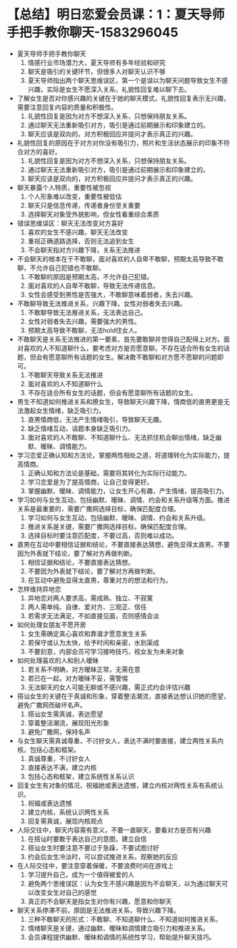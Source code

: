 # 【总结】明日恋爱会员课：1：夏天导师手把手教你聊天-1583296045

-   夏天导师手把手教你聊天
    1.  情感行业市场潜力大，夏天导师有多年经验和研究
    2.  聊天是吸引的关键环节，但很多人对聊天认识不够
    3.  夏天导师指出两个聊天思维误区，第一个是误以为聊天问题导致女生不感兴趣，实际是女生不愿深入关系，礼貌性回复难以聊下去。
-   了解女生是否对你感兴趣的关键在于她的聊天模式，礼貌性回复表示无兴趣，需要注意回复内容的质量和积极性。
    1.  礼貌性回复是因为对方不想深入关系，只想保持朋友关系。
    2.  通过聊天无法重新吸引对方，吸引是通过前期展示和印象建立的。
    3.  聊天应该是双向的，对方积极回应并提问才表示真正的兴趣。
-   礼貌性回复的原因在于对方对你没有吸引力，照片和生活状态展示的印象不符合对方的喜好。
    1.  礼貌性回复是因为对方不想深入关系，只想保持朋友关系。
    2.  通过聊天无法重新吸引对方，吸引是通过前期展示和印象建立的。
    3.  聊天应该是双向的，对方积极回应并提问才表示真正的兴趣。
-   聊天暴露个人特质，重要性被忽视
    1.  个人形象难以改变，重要性被低估
    2.  聊天只是信息传递，传递者身份至关重要
    3.  选择聊天对象受外貌影响，但女性看重综合素质
-   错误思维误区：聊天无法改变对方喜好
    1.  喜欢的女生不感兴趣，聊天无法改变
    2.  重视正确道路选择，否则无法追到女生
    3.  不会聊天指对方兴趣下降，关系无法推进
-   不会聊天的根本在于不敢聊，面对喜欢的人自卑不敢聊，预期太高导致不敢聊，不允许自己犯错也不敢聊。
    1.  不敢聊的原因是预期太高，不允许自己犯错。
    2.  面对喜欢的人自卑不敢聊，导致无法传递信息。
    3.  女性会感受到男性是否强大，不敢聊意味着弱者，失去兴趣。
-   不敢聊导致无法推进关系，兴趣下降，女性对弱者失去兴趣。
    1.  不敢聊导致无法推进关系，无法表达自己。
    2.  女性对弱者失去兴趣，需要强大的男性。
    3.  预期太高导致不敢聊，无法hold住女人。
-   不敢聊天是关系无法推进的第一要素，首先要敢聊并觉得自己配得上对方。面对喜欢的人不知道聊什么，要考虑对方是否愿意聊。不存在适合所有女生的话题，但会有愿意聊所有话题的女生。解决敢不敢聊和对方愿不愿聊的问题即可。
    1.  不敢聊天导致关系无法推进
    2.  面对喜欢的人不知道聊什么
    3.  不存在适合所有女生的话题，但会有愿意聊所有话题的女生。
-   男生不知道如何推进关系和撩女生，导致聊天兴趣下降，情商低的直男更是无法激起女生情绪，缺乏吸引力。
    1.  直男情商低，无法产生情绪吸引，导致聊天无趣。
    2.  缺乏情绪互动，话题本身缺乏吸引力。
    3.  面对喜欢的人不敢聊、不知道聊什么、无法抓住机会聊出情绪，缺乏幽默、暧昧、调情能力。
-   学习恋爱正确认知和方法论，掌握两性相处之道，将道理转化为实际能力，提高情商。
    1.  正确认知和方法论是基础，需要将其转化为实际行动能力。
    2.  学习恋爱是为了提高情商，让自己变得更好。
    3.  掌握幽默、暧昧、调情能力，让女生开心有趣，产生情绪，提高吸引力。
-   学习如何与女生互动，包括幽默、暧昧、调情、约会和关系升级等方面。推进关系是最重要的，需要广撒网选择目标，确保匹配度合理。
    1.  学习如何与女生互动，包括幽默、暧昧、调情、约会和关系升级。
    2.  推进关系是关键，需要广撒网选择目标，确保匹配度合理。
    3.  选择目标时要注意匹配度，不要过高，否则难以成功。
-   直男在互动中要相信证据和结论，不要直接表达猜想，避免显得太直男。不要因为外表就下结论，要了解对方再做判断。
    1.  相信证据和结论，不要直接表达猜想。
    2.  不要因为外表就下结论，要了解对方再做判断。
    3.  在互动中避免显得太直男，尊重对方的想法和行为。
-   怎样维持异地恋
    1.  异地恋对两人要求高，需成熟、独立、不寂寞
    2.  两人需单纯、自律、爱对方、三观正、信任
    3.  若需求无法满足，不如直接见面，否则感情会淡
-   如何处理女朋友不愿开房
    1.  女生需确定真心喜欢和靠谱才愿意发生关系
    2.  若保守或认为太快，给予时间和亲密，水到渠成
    3.  不要刻意，内部会员可学习接吻技巧，视女友为未来对象
-   如何处理喜欢的人和别人暧昧
    1.  若关系不明确，对方暧昧正常，无需在意
    2.  若已在一起，对方暧昧不妥，需警惕
    3.  无法聊天的女人可能无聊或不感兴趣，需正式约会评估兴趣
-   搭讪女生的关键在于真诚和形象，穿着整洁潮流，直接表达想认识她的愿望，避免广撒网而破坏名声。
    1.  搭讪女生需真诚，表达愿望
    2.  穿着整洁潮流，展现阳光形象
    3.  避免广撒网，保持名声
-   与女生聊天需真诚尊重，不讨好女人，表达不满时要直接，建立两性关系内核，包括心态和框架。
    1.  真诚尊重，不讨好女人
    2.  直接表达不满，建立内核
    3.  包括心态和框架，建立系统性关系认识
-   回复女生有对象的情况，祝福她或表达遗憾，建立内核对两性关系有系统认识。
    1.  祝福或表达遗憾
    2.  建立内核，系统认识两性关系
    3.  回复需真诚，展现内核观点
-   人际交往中，聊天内容需有意义，不要一直聊天，要看对方是否有兴趣
    1.  在搭讪时要敢于表达自己的意图，建立自信
    2.  搭讪女生时要注意不要过于急躁，不要试图讨好
    3.  约会后女生冷淡时，可以尝试推进关系，观察她的反应
-   在人际交往中，要注意穿着保暖，不要浪费时间在游戏上
    1.  学习提升自己，成为一个值得被爱的人
    2.  避免两个思维误区：认为女生不感兴趣是因为不会聊天，以为通过聊天可以改变女生对自己的感觉
    3.  真正的不会聊天是指女生对你有兴趣，愿意和你聊天
-   聊天关系停滞不前，原因是无法推进关系，导致兴趣下降。
    1.  三种不敢聊天的形式：不敢聊、不知道聊什么、不知道如何推进关系。
    2.  情绪聊天是关键，通过幽默、暧昧和调情建立吸引力和推进关系。
    3.  会员课程提供幽默、暧昧和调情的系统性学习，帮助提升聊天技巧。